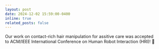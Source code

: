 ```yaml
---
layout: post
date: 2024-12-02 15:59:00-0400
inline: true
related_posts: false
---
```


Our work on contact-rich hair manipulation for assitive care was accepted to ACM/IEEE International Conference on Human Robot Interaction (HRI)! :tada:
